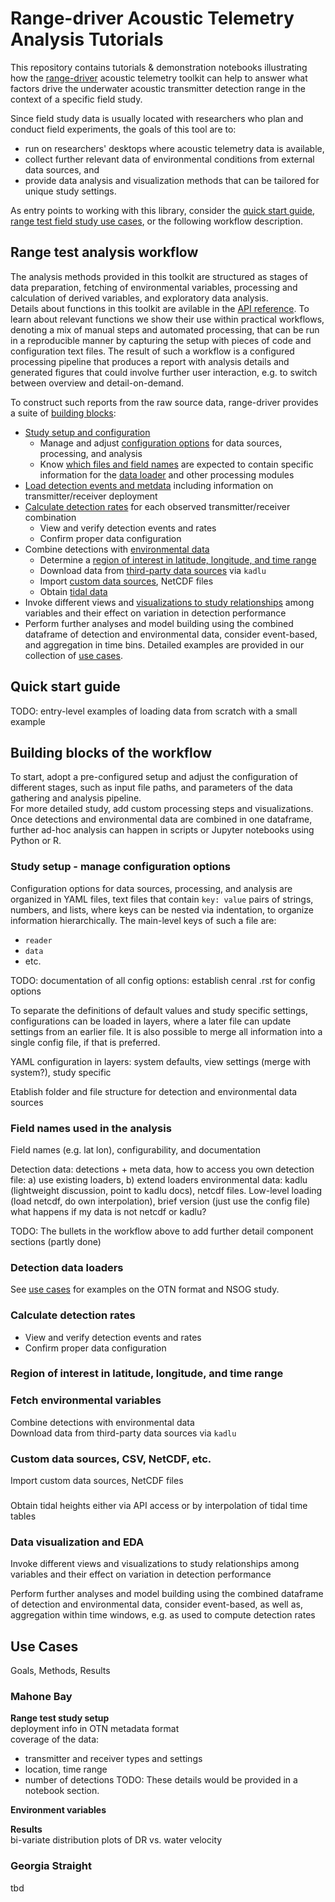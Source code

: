 # Range-driver Acoustic Telemetry Analysis Tutorials

This repository contains tutorials & demonstration notebooks illustrating how the [range-driver](https://github.com/sfu-bigdata/range-driver) acoustic telemetry toolkit can help to answer what factors drive the underwater acoustic transmitter detection range in the context of a specific field study.

Since field study data is usually located with researchers who plan and conduct field experiments, the goals of this tool are to:
* run on researchers' desktops where acoustic telemetry data is available, 
* collect further relevant data of environmental conditions from external data sources, and 
* provide data analysis and visualization methods that can be tailored for unique study settings.

As entry points to working with this library, consider the [quick start guide](#quick-start), [range test field study use cases](#use-cases), or the following workflow description.

## Range test analysis workflow

The analysis methods provided in this toolkit are structured as stages of data preparation, fetching of environmental variables, processing and calculation of derived variables, and exploratory data analysis.  
Details about functions in this toolkit are avilable in the [API reference](https://sfu-bigdata.github.io/range-driver).
To learn about relevant functions we show their use within practical workflows, denoting a mix of manual steps and automated processing, that can be run in a reproducible manner by capturing the setup with pieces of code and configuration text files. The result of such a workflow is a configured processing pipeline that produces a report with analysis details and generated figures that could involve further user interaction, e.g. to switch between overview and detail-on-demand.

To construct such reports from the raw source data, range-driver provides a suite of [building blocks](#blocks):

* [Study setup and configuration](#configuration)
  * Manage and adjust [configuration options](#configuration) for data sources, processing, and analysis
  * Know [which files and field names](#field-names) are expected to contain specific information for the [data loader](#detection-loader) and other processing modules
* [Load detection events and metdata](#detection-loader) including information on transmitter/receiver deployment
* [Calculate detection rates](#detection-rates) for each observed transmitter/receiver combination
  * View and verify detection events and rates
  * Confirm proper data configuration
* Combine detections with [environmental data](#envos)
  * Determine a [region of interest in latitude, longitude, and time range](#roi)
  * Download data from [third-party data sources](#envos) via `kadlu`
  * Import [custom data sources](#custom-data), NetCDF files
  * Obtain [tidal data](#tidal-data)
* Invoke different views and [visualizations to study relationships](#analysis) among variables and their effect on variation in detection performance
* Perform further analyses and model building using the combined dataframe of detection and environmental data, consider event-based, and aggregation in time bins. Detailed examples are provided in our collection of [use cases](#use-cases).

## <a name="quick-start"></a>Quick start guide

TODO: entry-level examples of loading data from scratch with a small example

## <a name="blocks"></a>Building blocks of the workflow

To start, adopt a pre-configured setup and adjust the configuration of different stages, such as input file paths, and parameters of the data gathering and analysis pipeline.  
For more detailed study, add custom processing steps and visualizations. Once detections and environmental data are combined in one dataframe, further ad-hoc analysis can happen in scripts or Jupyter notebooks using Python or R.

### <a name="configuration"></a> Study setup - manage configuration options

Configuration options for data sources, processing, and analysis are organized in YAML files, text files that contain `key: value` pairs of strings, numbers, and lists, where keys can be nested via indentation, to organize information hierarchically. The main-level keys of such a file are:
* `reader`
* `data`
* etc.

TODO: documentation of all config options: establish cenral .rst for config options

To separate the definitions of default values and study specific settings, configurations can be loaded in layers, where a later file can update settings from an earlier file. It is also possible to merge all information into a single config file, if that is preferred.

YAML configuration in layers: system defaults, view settings (merge with system?), study specific

Etablish folder and file structure for detection and environmental data sources

### <a name="field-names"></a>Field names used in the analysis

Field names (e.g. lat lon), configurability, and documentation

Detection data: detections + meta data, how to access you own detection file: a) use existing loaders, b) extend loaders
environmental data: kadlu (lightweight discussion, point to kadlu docs), netcdf files.
Low-level loading (load netcdf, do own interpolation), brief version (just use the config file)
what happens if my data is not netcdf or kadlu?

TODO: The bullets in the workflow above to add further detail component sections (partly done)

### <a name="detection-loader"></a> Detection data loaders

See [use cases](#use-cases) for examples on the OTN format and NSOG study.

### <a name="detection-rates"></a> Calculate detection rates

* View and verify detection events and rates
* Confirm proper data configuration

### <a name="roi"></a>Region of interest in latitude, longitude, and time range

### <a name="envos"></a>Fetch environmental variables

Combine detections with environmental data  
Download data from third-party data sources via `kadlu`

### <a name="custom-data"></a>Custom data sources, CSV, NetCDF, etc.

Import custom data sources, NetCDF files

### <a name="tidal"></a> 

Obtain tidal heights either via API access or by interpolation of tidal time tables

### <a name="analysis"></a>Data visualization and EDA

Invoke different views and visualizations to study relationships among variables and their effect on variation in detection performance

Perform further analyses and model building using the combined dataframe of detection and environmental data, consider event-based, as well as, aggregation within time windows, e.g. as used to compute detection rates

## <a name="use-cases"></a> Use Cases

Goals, Methods, Results

### Mahone Bay

**Range test study setup**  
deployment info in OTN metadata format  
coverage of the data:
* transmitter and receiver types and settings
* location, time range
* number of detections
TODO: These details would be provided in a notebook section.

**Environment variables**

**Results**  
bi-variate distribution plots of DR vs. water velocity

### Georgia Straight

tbd
